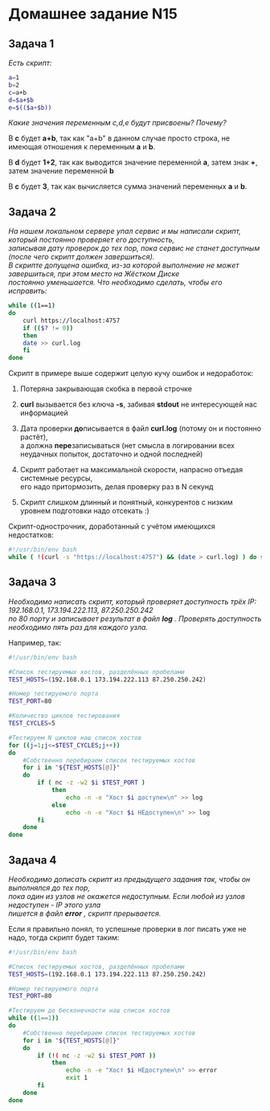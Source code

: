 Домашнее задание N15
====================

Задача 1
--------
  
*Есть скрипт:*
```bash
a=1
b=2
c=a+b
d=$a+$b
e=$(($a+$b))
```
*Какие значения переменным c,d,e будут присвоены? Почему?*

В **c** будет **a+b**, так как "a+b" в данном случае просто строка, не имеющая отношения к переменным **a** и **b**.  
  
В **d** будет **1+2**, так как выводится значение переменной **а**, затем знак **+**, затем значение переменной **b**  
  
В **c** будет **3**, так как вычисляется сумма значений переменных **a** и **b**.  
  
Задача 2
--------
  
*На нашем локальном сервере упал сервис и мы написали скрипт, который постоянно проверяет его доступность,  
записывая дату проверок до тех пор, пока сервис не станет доступным (после чего скрипт должен завершиться).  
В скрипте допущена ошибка, из-за которой выполнение не может завершиться, при этом место на Жёстком Диске  
постоянно уменьшается. Что необходимо сделать, чтобы его исправить:*
```bash
while ((1==1)
do
    curl https://localhost:4757
    if (($? != 0))
    then
	date >> curl.log
    fi
done
```

Скрипт в примере выше содержит целую кучу ошибок и недоработок:  
1. Потеряна закрывающая скобка в первой строчке  
  
2. **curl** вызывается без ключа **-s**, забивая **stdout** не интересующей нас информацией  
  
3. Дата проверки **до**писывается в файл **curl.log** (потому он и постоянно растёт),  
а должна **пере**записываться (нет смысла в логировании всех неудачных попыток, достаточно и одной последней)  
  
4. Скрипт работает на максимальной скорости, напрасно отъедая системные ресурсы,  
его надо притормозить, делая проверку раз в N секунд  
  
5. Скрипт слишком длинный и понятный, конкурентов с низким уровнем подготовки надо отсекать :)  
  
Скрипт-однострочник, доработанный с учётом имеющихся недостатков:  
```bash
#!/usr/bin/env bash
while ( !(curl -s "https://localhost:4757") && (date > curl.log) ) do sleep 10; done
```
  
Задача 3
--------
  
*Необходимо написать скрипт, который проверяет доступность трёх IP: 192.168.0.1, 173.194.222.113, 87.250.250.242  
по 80 порту и записывает результат в файл* ***log*** *. Проверять доступность необходимо пять раз для каждого узла.*
  
Например, так:  
```bash
#!/usr/bin/env bash

#Список тестируемых хостов, разделённых пробелами
TEST_HOSTS=(192.168.0.1 173.194.222.113 87.250.250.242)

#Номер тестируемого порта
TEST_PORT=80

#Количество циклов тестирования
TEST_CYCLES=5

#Тестируем N циклов наш список хостов
for ((j=1;j<=$TEST_CYCLES;j++))
do
    #Собственно перебираем список тестируемых хостов
    for i in "${TEST_HOSTS[@]}"
    do
        if ( nc -z -w2 $i $TEST_PORT )
            then
                echo -n -e "Хост $i доступен\n" >> log
            else
                echo -n -e "Хост $i НЕдоступен\n" >> log
        fi
    done
done
```
  
Задача 4
--------
  
*Необходимо дописать скрипт из предыдущего задания так, чтобы он выполнялся до тех пор,  
пока один из узлов не окажется недоступным. Если любой из узлов недоступен - IP этого узла  
пишется в файл* ***error*** *, скрипт прерывается.*  
  
Если я правильно понял, то успешные проверки в лог писать уже не надо, тогда скрипт будет таким:  
```bash
#!/usr/bin/env bash

#Список тестируемых хостов, разделённых пробелами
TEST_HOSTS=(192.168.0.1 173.194.222.113 87.250.250.242)

#Номер тестируемого порта
TEST_PORT=80

#Тестируем до бесконечности наш список хостов
while ((1==1))
do
    #Собственно перебираем список тестируемых хостов
    for i in "${TEST_HOSTS[@]}"
    do
        if (!( nc -z -w2 $i $TEST_PORT ))
            then
                echo -n -e "Хост $i НЕдоступен\n" >> error
                exit 1
        fi
    done
done
```
